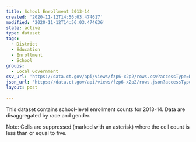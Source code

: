 ```yaml
---
title: School Enrollment 2013-14
created: '2020-11-12T14:56:03.474617'
modified: '2020-11-12T14:56:03.474636'
state: active
type: dataset
tags:
  - District
  - Education
  - Enrollment
  - School
groups:
  - Local Government
csv_url: 'https://data.ct.gov/api/views/fzp6-x2p2/rows.csv?accessType=DOWNLOAD'
json_url: 'https://data.ct.gov/api/views/fzp6-x2p2/rows.json?accessType=DOWNLOAD'
layout: post

---
```

This dataset contains school-level enrollment counts for 2013-14. Data are disaggregated by race and gender. 

Note: Cells are suppressed (marked with an asterisk) where the cell count is less than or equal to five.
